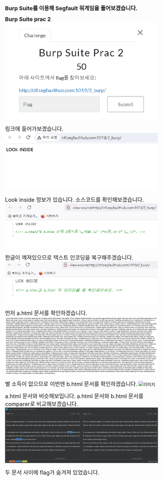 <span style="font-size: 18px;">**Burp Suite를 이용해 Segfault 워게임을 풀어보겠습니다.**</span>

<span style="font-size: 18px;">**Burp Suite prac 2**</span>
![이미지](/assets/burpsuite_prac2.png)

<span style="font-size: 18px;">링크에 들어가보겠습니다.</span>
![이미지](/assets/look_inside.png)

<span style="font-size: 18px;">Look inside 정보가 있습니다.</span>
<span style="font-size: 18px;">소스코드를 확인해보겠습니다.</span>
![이미지](/assets/sourcecode3.png)

<span style="font-size: 18px;">한글이 꺠져있으므로 텍스트 인코딩을 복구해주겠습니다.</span>
![이미지](/assets/sourcecode4.png)

<span style="font-size: 18px;">먼저 a.html 문서를 확인하겠습니다.</span>
![이미지](/assets/a.html.png)

<span style="font-size: 18px;">별 소득이 없으므로 이번엔 b.html 문서를 확인하겠습니다.</span>
![이미지](/assets/b.html.png.png)

<span style="font-size: 18px;">a.html 문서와 비슷해보입니다.</span>
<span style="font-size: 18px;">a.html 문서와 b.html 문서를 comparer로 비교해보겠습니다. </span>
![이미지](/assets/comparer.png)
    
<span style="font-size: 18px;">두 문서 사이에 flag가 숨겨져 있었습니다.</span>
